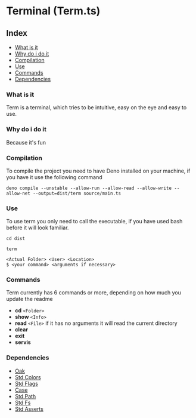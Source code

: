 # Terminal (Term.ts)

## Index

- [What is it](#what_is_it)
- [Why do i do it](#why_do_i_do_it)
- [Compilation](#compilation)
- [Use](#use)
- [Commands](#commands)
- [Dependencies](#dependencies)

### What is it

Term is a terminal, which tries to be intuitive, easy on the eye and easy to use.

### Why do i do it

Because it's fun

### Compilation

To compile the project you need to have Deno installed on your machine, if you have it use the following command

`deno compile --unstable --allow-run --allow-read --allow-write --allow-net --output=dist/term source/main.ts`

### Use

To use term you only need to call the executable, if you have used bash before it will look familiar.

`cd dist`

`term`

```
<Actual Folder> <User> <Location>
$ <your command> <arguments if necessary>
```

### Commands

Term currently has 6 commands or more, depending on how much you update the readme

- **cd** `<Folder>`
- **show** `<Info>`
- **read** `<File>` if it has no arguments it will read the current directory
- **clear**
- **exit**
- **servis**

### Dependencies

- [Oak](https://deno.land/x/oak@v10.2.1/mod.ts)
- [Std Colors](https://deno.land/std@0.128.0/fmt/colors.ts)
- [Std Flags](https://deno.land/std@0.128.0/flags/mod.ts)
- [Case](https://deno.land/x/case@v2.1.0/mod.ts)
- [Std Path](https://deno.land/std@0.128.0/path/mod.ts)
- [Std Fs](https://deno.land/std@0.128.0/fs/mod.ts)
- [Std Asserts](https://deno.land/std@0.128.0/testing/asserts.ts)